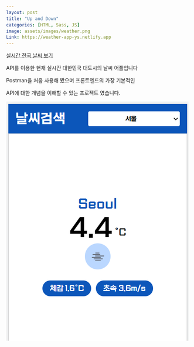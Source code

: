 ```yaml
---
layout: post
title: "Up and Down"
categories: [HTML, Sass, JS]
image: assets/images/weather.png
Link: https://weather-app-ys.netlify.app
---
```



<a class="btn btn-purple mt-1" href="https://weather-app-ys.netlify.app" target="_blank">실시간 전국 날씨 보기</a>


<p class="text-dark text-left mt-3">API를 이용한 현재 실시간 대한민국 대도시의 날씨 어플입니다</p>
<p class="text-dark text-left"> Postman을 처음 사용해 봤으며 프론트엔드의 가장 기본적인 </p>
<p class="text-dark text-left">API에 대한 개념을 이해할 수 있는 프로젝트 였습니다.</p>


<div class="row justify-content-center pt-5">
  <div class="col-10 pt-4">
      <img src="/assets/images/weather.png">
    </div>
   
</div>
  
 